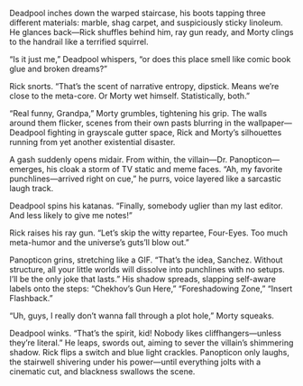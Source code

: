 Deadpool inches down the warped staircase, his boots tapping three different materials: marble, shag carpet, and suspiciously sticky linoleum. He glances back—Rick shuffles behind him, ray gun ready, and Morty clings to the handrail like a terrified squirrel.

“Is it just me,” Deadpool whispers, “or does this place smell like comic book glue and broken dreams?”

Rick snorts. “That’s the scent of narrative entropy, dipstick. Means we’re close to the meta-core. Or Morty wet himself. Statistically, both.”

“Real funny, Grandpa,” Morty grumbles, tightening his grip. The walls around them flicker, scenes from their own pasts blurring in the wallpaper—Deadpool fighting in grayscale gutter space, Rick and Morty’s silhouettes running from yet another existential disaster.

A gash suddenly opens midair. From within, the villain—Dr. Panopticon—emerges, his cloak a storm of TV static and meme faces. “Ah, my favorite punchlines—arrived right on cue,” he purrs, voice layered like a sarcastic laugh track.

Deadpool spins his katanas. “Finally, somebody uglier than my last editor. And less likely to give me notes!”

Rick raises his ray gun. “Let’s skip the witty repartee, Four-Eyes. Too much meta-humor and the universe’s guts’ll blow out.”

Panopticon grins, stretching like a GIF. “That’s the idea, Sanchez. Without structure, all your little worlds will dissolve into punchlines with no setups. I’ll be the only joke that lasts.” His shadow spreads, slapping self-aware labels onto the steps: “Chekhov’s Gun Here,” “Foreshadowing Zone,” “Insert Flashback.”

“Uh, guys, I really don’t wanna fall through a plot hole,” Morty squeaks.

Deadpool winks. “That’s the spirit, kid! Nobody likes cliffhangers—unless they’re literal.” He leaps, swords out, aiming to sever the villain’s shimmering shadow. Rick flips a switch and blue light crackles. Panopticon only laughs, the stairwell shivering under his power—until everything jolts with a cinematic cut, and blackness swallows the scene.